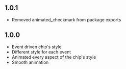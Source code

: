 ## 1.0.1

* Removed animated_checkmark from package exports

## 1.0.0

* Event driven chip's style
* Different style for each event
* Animated every aspect of the chip's style
* Smooth animation
